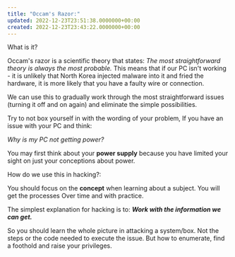 ```yaml
---
title: "Occam's Razor:"
updated: 2022-12-23T23:51:38.0000000+00:00
created: 2022-12-23T23:43:22.0000000+00:00
---
```


What is it?

Occam's razor is a scientific theory that states: *The most straightforward theory is always the most probable.* This means that if our PC isn't working - it is unlikely that North Korea injected malware into it and fried the hardware, it is more likely that you have a faulty wire or connection.

We can use this to gradually work through the most straightforward issues (turning it off and on again) and eliminate the simple possibilities.

Try to not box yourself in with the wording of your problem, If you have an issue with your PC and think:

*Why is my PC not getting power?*

You may first think about your **power supply** because you have limited your sight on just your conceptions about power.

How do we use this in hacking?:

You should focus on the **concept** when learning about a subject. You will get the processes
Over time and with practice.

The simplest explanation for hacking is to:
***Work with the information we can get.***

So you should learn the whole picture in attacking a system/box. Not the steps or the code needed to execute the issue. But how to enumerate, find a foothold and raise your privileges.
